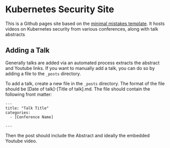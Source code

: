 # Kubernetes Security Site


This is a Github pages site based on the [minimal mistakes template](https://github.com/mmistakes/minimal-mistakes). It hosts videos on Kubernetes security from various conferences, along with talk abstracts

## Adding a Talk

Generally talks are added via an automated process extracts the abstract and Youtube links. If you want to manually add a talk, you can do so by adding a file to the `_posts` directory.

To add a talk, create a new file in the `_posts` directory. The format of the file should be [Date of talk]-[Title of talk].md. The file should contain the following front matter:

```
---
title: "Talk Title"
categories:
  - [Conference Name]

---
```

Then the post should include  the Abstract and ideally the embedded Youtube video. 


